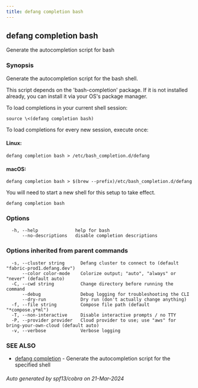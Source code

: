 ```yaml
---
title: defang completion bash
---
```

## defang completion bash

Generate the autocompletion script for bash

### Synopsis

Generate the autocompletion script for the bash shell.

This script depends on the 'bash-completion' package.
If it is not installed already, you can install it via your OS's package manager.

To load completions in your current shell session:

	source \<(defang completion bash)

To load completions for every new session, execute once:

#### Linux:

	defang completion bash > /etc/bash_completion.d/defang

#### macOS:

	defang completion bash > $(brew --prefix)/etc/bash_completion.d/defang

You will need to start a new shell for this setup to take effect.


```
defang completion bash
```

### Options

```
  -h, --help              help for bash
      --no-descriptions   disable completion descriptions
```

### Options inherited from parent commands

```
  -s, --cluster string      Defang cluster to connect to (default "fabric-prod1.defang.dev")
      --color color-mode    Colorize output; "auto", "always" or "never" (default auto)
  -C, --cwd string          Change directory before running the command
      --debug               Debug logging for troubleshooting the CLI
      --dry-run             Dry run (don't actually change anything)
  -f, --file string         Compose file path (default "*compose.y*ml")
  -T, --non-interactive     Disable interactive prompts / no TTY
  -P, --provider provider   Cloud provider to use; use "aws" for bring-your-own-cloud (default auto)
  -v, --verbose             Verbose logging
```

### SEE ALSO

* [defang completion](defang-completion.md)	 - Generate the autocompletion script for the specified shell

###### Auto generated by spf13/cobra on 21-Mar-2024

